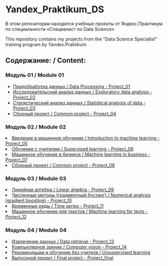 # Yandex_Praktikum_DS
В этом репозитории находятся учебные проекты от Яндекс.Практикум по специальности «Специалист по Data Science» 

This repository contains my projects from the "Data Science Specialist" training program by Yandex.Praktikum

<h2>Содержание: / Content:</h2>

<h3>Модуль 01 / Module 01</h3><ul>

<li><a href=''>Предобработка данных / Data Processing - Project_01</a></li>
<li><a href=''>Исследовательский анализ данных / Exploratory data analysis - Project_02</a></li>
<li><a href=''>Статистический анализ данных / Statistical analysis of data - Project_03</a></li>
<li><a href=''>Сборный проект / Common project - Project_04</a></li>
</ul>
<h3>Модуль 02 / Module 02</h3>
<li><a href=''>Введение в машинное обучение / Introduction to machine learning - Project_05</a></li>
<li><a href=''>Обучение с учителем / Supervised learning - Project_06</a></li>
<li><a href=''>Машинное обучение в бизнесе / Machine learning in business - Project_07</a></li>
<li><a href=''>Сборный проект / Common project - Project_08</a></li>

<h3>Модуль 03 / Module 03</h3>

<li><a href=''>Линейная алгебра / Linear algebra - Project_09</a></li>
<li><a href=''>Численные методы (градиентный бустинг) / Numerical analysis (gradient boosting) - Project_10</a></li>
<li><a href='https://github.com/Sergey2015/Yandex_Praktikum_DS/blob/main/%D0%9F%D1%80%D0%BE%D0%B3%D0%BD%D0%BE%D0%B7%D0%B8%D1%80%D0%BE%D0%B2%D0%B0%D0%BD%D0%B8%D0%B5%20%D0%B7%D0%B0%D0%BA%D0%B0%D0%B7%D0%BE%D0%B2%20%D1%82%D0%B0%D0%BA%D1%81%D0%B8.ipynb'>Временные ряды / Time series - Project_11</a></li>
<li><a href=''>Машинное обучение для текстов / Machine learning for texts - Project_12</a></li>

<h3>Модуль 04 / Module 04</h3>

<li><a href=''>Извлечение данных / Data retrieval - Project_13</a></li>
<li><a href='https://github.com/Sergey2015/Yandex_Praktikum_DS/blob/main/%D0%9E%D0%BF%D1%80%D0%B5%D0%B4%D0%B5%D0%BB%D0%B5%D0%BD%D0%B8%D0%B5%20%D0%B2%D0%BE%D0%B7%D1%80%D0%B0%D1%81%D1%82%D0%B0%20%D0%BF%D0%BE%D0%BA%D1%83%D0%BF%D0%B0%D1%82%D0%B5%D0%BB%D0%B5%D0%B9.%20%D0%9A%D0%BE%D0%BC%D0%BF%D1%8C%D1%8E%D1%82%D0%B5%D1%80%D0%BD%D0%BE%D0%B5%20%D0%B7%D1%80%D0%B5%D0%BD%D0%B8%D0%B5..ipynb'>Компьютерное зрение / Computer vision - Project_14</a></li>
<li><a href=''>Рекомендации и обучение без учителя / Unsupervised learning</a></li>
<li><a href=''>Выпускной проект / Final project - Project_final</a></li>
